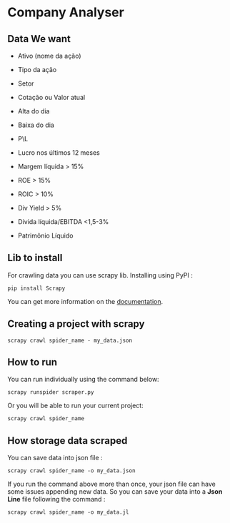 # Company Analyser



## Data We want

- Ativo (nome da ação)

- Tipo da ação

- Setor

- Cotação ou Valor atual 

- Alta do dia

- Baixa do dia

- P\L

- Lucro nos últimos 12 meses

- Margem líquida > 15%

- ROE > 15%

- ROIC > 10%	

- Div Yield > 5%

- Divida líquida/EBITDA <1,5-3%

- Patrimônio Líquido


## Lib to install 

For crawling data you can use scrapy lib.
Installing using PyPI :<br>
```
pip install Scrapy
```
You can get more information on the [documentation](https://docs.scrapy.org/en/latest/index.html).

 
## Creating a project with scrapy


```
scrapy crawl spider_name - my_data.json
```

## How to run

You can run individually using the command below:
```
scrapy runspider scraper.py
```

Or you will be able to run your current project:
```
scrapy crawl spider_name
```

## How storage data scraped

You can save data into json file :
```
scrapy crawl spider_name -o my_data.json
```
If you run the command above more than once, your json file can have some issues appending new data. So you can save your data into a **Json Line** file following the command :

```
scrapy crawl spider_name -o my_data.jl
```

